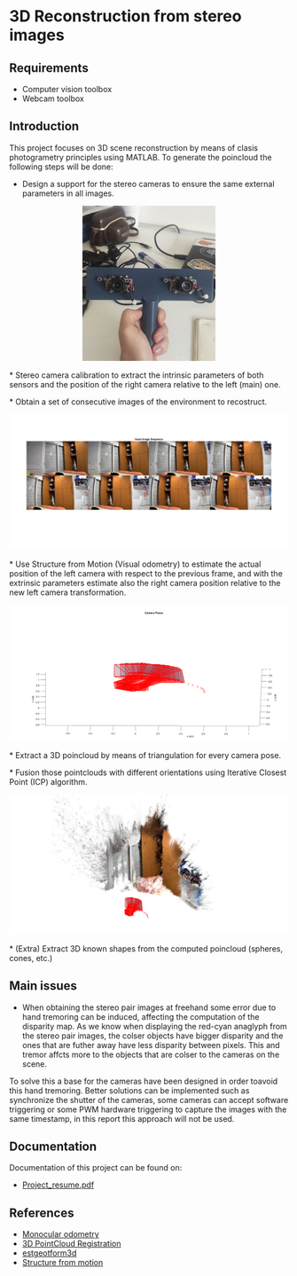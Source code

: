 # 3D Reconstruction from stereo images

## Requirements
* Computer vision toolbox
* Webcam toolbox

## Introduction
This project focuses on 3D scene reconstruction by means of clasis photogrametry principles using MATLAB. To generate the poincloud the following steps will be done:

* Design a support for the stereo cameras to ensure the same external parameters in all images.
<p align="center">
  <img src="https://github.com/VictorEscribano/Computer-Vision-Project/blob/main/resources/Introduction_report/Report%20images/camera_support.jpeg" width="240">
</p>
* Stereo camera calibration to extract the intrinsic parameters of both sensors and the position of the right camera relative to the left (main) one.
<p align="center">
  
</p>
* Obtain a set of consecutive images of the environment to recostruct.
<p align="center">
  <img src="https://github.com/VictorEscribano/Computer-Vision-Project/blob/main/resources/habitacion_reconstruction/views_sequence.png" width="640">
</p>
* Use Structure from Motion (Visual odometry) to estimate the actual position of the left camera with respect to the previous frame, and with the extrinsic parameters estimate also the right camera position relative to the new left camera transformation.
<p align="center">
  <img src="https://github.com/VictorEscribano/Computer-Vision-Project/blob/main/resources/habitacion_reconstruction/camera_poses.png" width="640">
</p>
* Extract a 3D poincloud by means of triangulation for every camera pose.
<p align="center">
  
</p>
* Fusion those pointclouds with different orientations using Iterative Closest Point (ICP) algorithm.
<p align="center">
  <img src="https://github.com/VictorEscribano/Computer-Vision-Project/blob/main/resources/habitacion_reconstruction/multiview_reconstruction.png" width="640">
</p>
* (Extra) Extract 3D known shapes from the computed poincloud (spheres, cones, etc.)

## Main issues
* When obtaining the stereo pair images at freehand some error due to hand tremoring can be induced, affecting the computation of the disparity map. As we know when displaying the red-cyan anaglyph from the stereo pair images, the colser objects have bigger disparity and the ones that are futher away have less disparity between pixels. This and tremor affcts more to the objects that are colser to the cameras on the scene.

To solve this a base for the cameras have been designed in order toavoid this hand tremoring. Better solutions can be implemented such as synchronize the shutter of the cameras, some cameras can accept software triggering or some PWM hardware triggering to capture the images with the same timestamp, in this report this approach will not be used.

## Documentation
Documentation of this project can be found on:
* [Project_resume.pdf](https://github.com/VictorEscribano/Computer-Vision-Project/blob/main/Introduction_report/CV_Short_Project_Resume_Victor_Escribano_Oriol_Contreras.pdf)

## References
* [Monocular odometry](https://es.mathworks.com/help/vision/ug/monocular-visual-odometry.html)
* [3D PointCloud Registration](https://es.mathworks.com/help/vision/ug/3-d-point-cloud-registration-and-stitching.html)
* [estgeotform3d](https://es.mathworks.com/help/vision/ref/estgeotform3d.html)
* [Structure from motion](https://es.mathworks.com/help/vision/ug/structure-from-motion-from-multiple-views.html)
